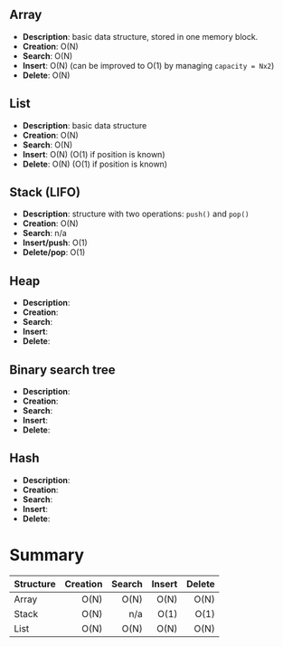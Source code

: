 ## Array
- **Description**: basic data structure, stored in one memory block.
- **Creation**: O(N)
- **Search**: O(N)
- **Insert**: O(N) (can be improved to O(1) by managing `capacity = Nx2`)
- **Delete**: O(N)

## List
- **Description**: basic data structure
- **Creation**: O(N)
- **Search**: O(N)
- **Insert**: O(N) (O(1) if position is known)
- **Delete**: O(N) (O(1) if position is known)

## Stack (LIFO)
- **Description**: structure with two operations: `push()` and `pop()`
- **Creation**: O(N)
- **Search**: n/a
- **Insert/push**: O(1)
- **Delete/pop**: O(1)

## Heap
- **Description**:
- **Creation**:
- **Search**:
- **Insert**:
- **Delete**:

## Binary search tree
- **Description**:
- **Creation**:
- **Search**:
- **Insert**:
- **Delete**:

## Hash
- **Description**:
- **Creation**:
- **Search**:
- **Insert**:
- **Delete**:


# Summary
|Structure|Creation|Search|Insert|Delete|
|:---|    ---:|  ---:|  ---:|  ---:|
|Array|O(N)   |O(N)  |  O(N)|  O(N)|
|Stack|O(N)   |n/a   |  O(1)|  O(1)|
|List |O(N)   |O(N)  |  O(N)|  O(N)|
